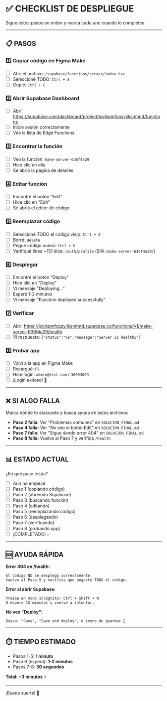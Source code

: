 # ✅ CHECKLIST DE DESPLIEGUE

Sigue estos pasos en orden y marca cada uno cuando lo completes:

---

## 📋 PASOS

### 1️⃣ Copiar código en Figma Make
- [ ] Abrí el archivo: `/supabase/functions/server/index.tsx`
- [ ] Seleccioné TODO: `Ctrl + A`
- [ ] Copié: `Ctrl + C`

### 2️⃣ Abrir Supabase Dashboard
- [ ] Abrí: https://supabase.com/dashboard/project/jxvikpmfcpzyjjksmhnd/functions
- [ ] Inicié sesión correctamente
- [ ] Veo la lista de Edge Functions

### 3️⃣ Encontrar la función
- [ ] Veo la función: `make-server-636f4a29`
- [ ] Hice clic en ella
- [ ] Se abrió la página de detalles

### 4️⃣ Editar función
- [ ] Encontré el botón "Edit"
- [ ] Hice clic en "Edit"
- [ ] Se abrió el editor de código

### 5️⃣ Reemplazar código
- [ ] Seleccioné TODO el código viejo: `Ctrl + A`
- [ ] Borré: `Delete`
- [ ] Pegué código nuevo: `Ctrl + V`
- [ ] Verifiqué línea ~151 dice: `/auth/profile` (SIN `/make-server-636f4a29/`)

### 6️⃣ Desplegar
- [ ] Encontré el botón "Deploy"
- [ ] Hice clic en "Deploy"
- [ ] Vi mensaje "Deploying..."
- [ ] Esperé 1-2 minutos
- [ ] Vi mensaje "Function deployed successfully"

### 7️⃣ Verificar
- [ ] Abrí: https://jxvikpmfcpzyjjksmhnd.supabase.co/functions/v1/make-server-636f4a29/health
- [ ] Vi respuesta: `{"status":"ok","message":"Server is healthy"}`

### 8️⃣ Probar app
- [ ] Volví a la app en Figma Make
- [ ] Recargué: `F5`
- [ ] Hice login: `admin@test.com` / `30093009`
- [ ] ¡Login exitoso! 🎉

---

## ❌ SI ALGO FALLA

Marca dónde te atascaste y busca ayuda en estos archivos:

- **Paso 2 falla:** Ver "Problemas comunes" en `SOLUCION_FINAL.md`
- **Paso 4 falla:** Ver "No veo el botón Edit" en `SOLUCION_FINAL.md`
- **Paso 7 falla:** Ver "Sigue dando error 404" en `SOLUCION_FINAL.md`
- **Paso 8 falla:** Vuelve al Paso 7 y verifica `/health`

---

## 📊 ESTADO ACTUAL

¿En qué paso estás?

- [ ] Aún no empecé
- [ ] Paso 1 (copiando código)
- [ ] Paso 2 (abriendo Supabase)
- [ ] Paso 3 (buscando función)
- [ ] Paso 4 (editando)
- [ ] Paso 5 (reemplazando código)
- [ ] Paso 6 (desplegando)
- [ ] Paso 7 (verificando)
- [ ] Paso 8 (probando app)
- [ ] ¡COMPLETADO! ✅

---

## 🆘 AYUDA RÁPIDA

**Error 404 en /health:**
```
El código NO se desplegó correctamente.
Vuelve al Paso 5 y verifica que pegaste TODO el código.
```

**Error al abrir Supabase:**
```
Prueba en modo incógnito: Ctrl + Shift + N
O espera 15 minutos y vuelve a intentar.
```

**No veo "Deploy":**
```
Busca: "Save", "Save and deploy", o ícono de guardar 💾
```

---

## ⏱️ TIEMPO ESTIMADO

- Pasos 1-5: **1 minuto**
- Paso 6 (espera): **1-2 minutos**
- Pasos 7-8: **30 segundos**

**Total: ~3 minutos** ⚡

---

¡Buena suerte! 🚀
